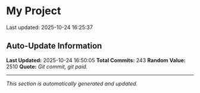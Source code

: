 # My Project


Last updated: 2025-10-24 16:25:37



















































































































































































































































## Auto-Update Information

**Last Updated:** 2025-10-24 16:50:05
**Total Commits:** 243
**Random Value:** 2510
**Quote:** _Git commit, git paid._

---
_This section is automatically generated and updated._